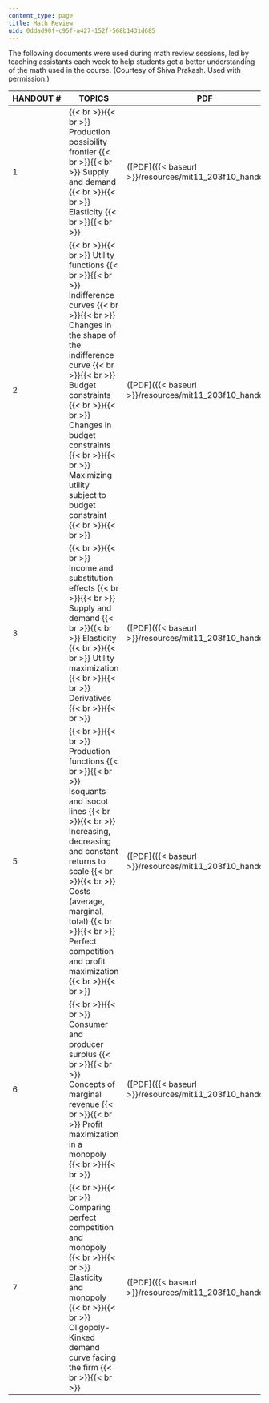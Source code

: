 ```yaml
---
content_type: page
title: Math Review
uid: 0ddad90f-c95f-a427-152f-568b1431d685
---
```


The following documents were used during math review sessions, led by teaching assistants each week to help students get a better understanding of the math used in the course. (Courtesy of Shiva Prakash. Used with permission.)

| HANDOUT # | TOPICS | PDF |
| --- | --- | --- |
| 1 |  {{< br >}}{{< br >}} Production possibility frontier {{< br >}}{{< br >}} Supply and demand {{< br >}}{{< br >}} Elasticity {{< br >}}{{< br >}}  | ([PDF]({{< baseurl >}}/resources/mit11_203f10_handout1)) |
| 2 |  {{< br >}}{{< br >}} Utility functions {{< br >}}{{< br >}} Indifference curves {{< br >}}{{< br >}} Changes in the shape of the indifference curve {{< br >}}{{< br >}} Budget constraints {{< br >}}{{< br >}} Changes in budget constraints {{< br >}}{{< br >}} Maximizing utility subject to budget constraint {{< br >}}{{< br >}}  | ([PDF]({{< baseurl >}}/resources/mit11_203f10_handout2)) |
| 3 |  {{< br >}}{{< br >}} Income and substitution effects {{< br >}}{{< br >}} Supply and demand {{< br >}}{{< br >}} Elasticity {{< br >}}{{< br >}} Utility maximization {{< br >}}{{< br >}} Derivatives {{< br >}}{{< br >}}  | ([PDF]({{< baseurl >}}/resources/mit11_203f10_handout3)) |
| 5 |  {{< br >}}{{< br >}} Production functions {{< br >}}{{< br >}} Isoquants and isocot lines {{< br >}}{{< br >}} Increasing, decreasing and constant returns to scale {{< br >}}{{< br >}} Costs (average, marginal, total) {{< br >}}{{< br >}} Perfect competition and profit maximization {{< br >}}{{< br >}}  | ([PDF]({{< baseurl >}}/resources/mit11_203f10_handout5)) |
| 6 |  {{< br >}}{{< br >}} Consumer and producer surplus {{< br >}}{{< br >}} Concepts of marginal revenue {{< br >}}{{< br >}} Profit maximization in a monopoly {{< br >}}{{< br >}}  | ([PDF]({{< baseurl >}}/resources/mit11_203f10_handout6)) |
| 7 |  {{< br >}}{{< br >}} Comparing perfect competition and monopoly {{< br >}}{{< br >}} Elasticity and monopoly {{< br >}}{{< br >}} Oligopoly-Kinked demand curve facing the firm {{< br >}}{{< br >}}  | ([PDF]({{< baseurl >}}/resources/mit11_203f10_handout7))